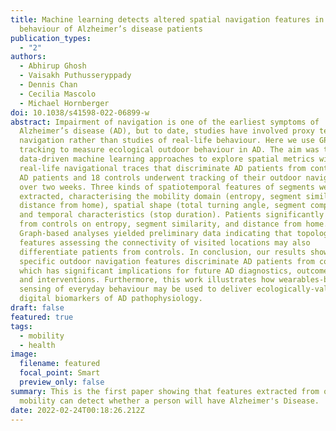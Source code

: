 ```yaml
---
title: Machine learning detects altered spatial navigation features in outdoor
  behaviour of Alzheimer’s disease patients
publication_types:
  - "2"
authors:
  - Abhirup Ghosh
  - Vaisakh Puthusseryppady
  - Dennis Chan
  - Cecilia Mascolo
  - Michael Hornberger
doi: 10.1038/s41598-022-06899-w
abstract: Impairment of navigation is one of the earliest symptoms of
  Alzheimer’s disease (AD), but to date, studies have involved proxy tests of
  navigation rather than studies of real-life behaviour. Here we use GPS
  tracking to measure ecological outdoor behaviour in AD. The aim was to use
  data-driven machine learning approaches to explore spatial metrics within
  real-life navigational traces that discriminate AD patients from controls. 15
  AD patients and 18 controls underwent tracking of their outdoor navigation
  over two weeks. Three kinds of spatiotemporal features of segments were
  extracted, characterising the mobility domain (entropy, segment similarity,
  distance from home), spatial shape (total turning angle, segment complexity),
  and temporal characteristics (stop duration). Patients significantly differed
  from controls on entropy, segment similarity, and distance from home.
  Graph-based analyses yielded preliminary data indicating that topological
  features assessing the connectivity of visited locations may also
  differentiate patients from controls. In conclusion, our results show that
  specific outdoor navigation features discriminate AD patients from controls,
  which has significant implications for future AD diagnostics, outcome measures
  and interventions. Furthermore, this work illustrates how wearables-based
  sensing of everyday behaviour may be used to deliver ecologically-valid
  digital biomarkers of AD pathophysiology.
draft: false
featured: true
tags:
  - mobility
  - health
image:
  filename: featured
  focal_point: Smart
  preview_only: false
summary: This is the first paper showing that features extracted from outdoor
  mobility can detect whether a person will have Alzheimer's Disease.
date: 2022-02-24T00:18:26.212Z
---
```

